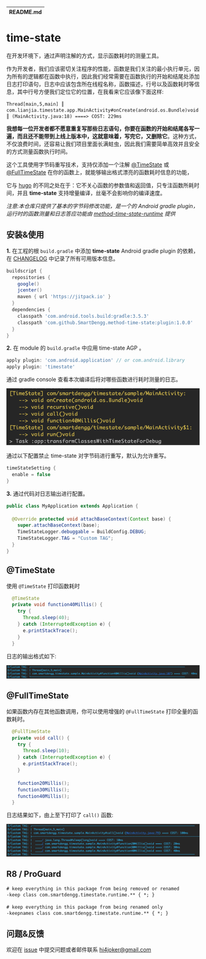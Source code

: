 | README.md |
|:---|


time-state
====

在开发环境下，通过声明注解的方式，显示函数耗时的测量工具。

作为开发者，我们应该密切关注程序的性能，函数是我们关注的最小执行单元，因为所有的逻辑都在函数中执行，因此我们经常需要在函数执行的开始和结尾处添加日志打印语句，日志中应该包含所在线程名称，函数描述，行号以及函数耗时等信息，其中行号方便我们定位它的位置，在我看来它应该像下面这样:

```
Thread[main,5,main] ║ com.lianjia.timestate.app.MainActivity#onCreate(android.os.Bundle)void ║ (MainActivity.java:18) ====> COST: 229ms 
```


**我想每一位开发者都不愿意重复写那些日志语句，你要在函数的开始和结尾各写一遍，而且还不能带到上线上版本中，这就意味着，写完它，又删除它**。这种方式，不仅浪费时间，还容易让我们项目里面长满蛀虫，因此我们需要简单高效并且安全的方式测量函数执行时间。


这个工具使用字节码重写技术，支持仅添加一个注解 [@TimeState](#jump-time-state) 或 [@FullTimeState](#jump-full-time-state) 在你的函数上，就能够输出格式漂亮的函数耗时信息的功能，


它与 [hugo](https://github.com/JakeWharton/hugo) 的不同之处在于：它不关心函数的参数值和返回值，只专注函数所耗时间，并且 **time-state** 支持增量编译，丝毫不会影响你的编译速度。

*注意:本仓库只提供了基本的字节码修改功能，是一个的 Android gradle plugin，运行时的函数测量和日志答应功能由 [method-time-state-runtime](https://github.com/SmartDengg/method-time-state-runtime) 提供*


安装&使用
----

**1.** 在工程的根 `build.gradle` 中添加 **time-state** Android gradle plugin 的依赖，在 [CHANGELOG](./CHANGELOG.md) 中记录了所有可用版本信息。

```groovy
buildscript {
  repositories {
    google()
    jcenter()
    maven { url 'https://jitpack.io' }
  }
  dependencies {
    classpath 'com.android.tools.build:gradle:3.5.3'
    classpath 'com.github.SmartDengg.method-time-state:plugin:1.0.0'
  }
}
```

**2.** 在 module 的 `build.gradle` 中应用 time-state AGP 。

```groovy
apply plugin: 'com.android.application' // or com.android.library
apply plugin: 'timestate'
```

通过 gradle console 查看本次编译后将对哪些函数进行耗时测量的日志。

![](art/log_build.png)

通过以下配置禁止 time-state 对字节码进行重写，默认为允许重写。

```groovy
timeStateSetting {
  enable = false
}
```


**3.** 通过代码对日志输出进行配置。

```java
public class MyApplication extends Application {

  @Override protected void attachBaseContext(Context base) {
    super.attachBaseContext(base);
    TimeStateLogger.debuggable = BuildConfig.DEBUG;
    TimeStateLogger.TAG = "Custom TAG";
  }
}
```


<span id="jump-time-state">@TimeState</span>
----

使用 `@TimeState` 打印函数耗时

```java
  @TimeState 
  private void function40Millis() {
    try {
      Thread.sleep(40);
    } catch (InterruptedException e) {
      e.printStackTrace();
    }
  }
```

日志的输出格式如下:

![](art/log_time_state.png)

<span id="jump-full-time-state">@FullTimeState</span>
----

如果函数内存在其他函数调用，你可以使用增强的 `@FullTimeState` 打印全量的函数耗时。

```java
  @FullTimeState 
  private void call() {
    try {
      Thread.sleep(10);
    } catch (InterruptedException e) {
      e.printStackTrace();
    }

    function20Millis();
    function30Millis();
    function40Millis();
  }
```

日志结果如下，由上至下打印了 `call()` 函数:

![](art/log_full_time_state.png)

R8 / ProGuard
----

```
# keep everything in this package from being removed or renamed
-keep class com.smartdengg.timestate.runtime.** { *; }

# keep everything in this package from being renamed only
-keepnames class com.smartdengg.timestate.runtime.** { *; }
```

问题&反馈
----

欢迎在 [issue](https://github.com/SmartDengg/method-time-state/issues) 中提交问题或者邮件联系 hi4joker@gmail.com


